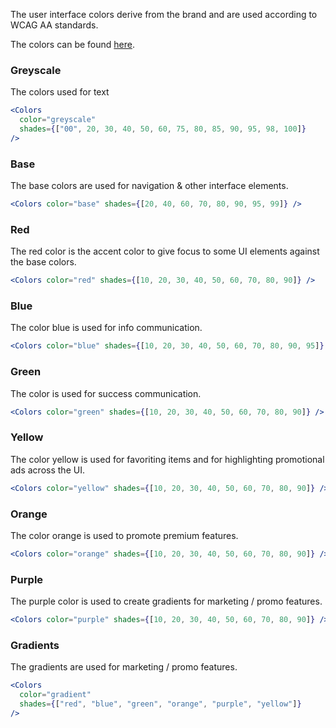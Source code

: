 The user interface colors derive from the brand and are used according to WCAG AA standards.

The colors can be found [here](https://github.com/tutti-ch/react-styleguide/blob/master/src/styles/Colors/_colors.scss "Link to react-mypages github repo").

### Greyscale

The colors used for text

```jsx noeditor
<Colors
  color="greyscale"
  shades={["00", 20, 30, 40, 50, 60, 75, 80, 85, 90, 95, 98, 100]}
/>
```

### Base

The base colors are used for navigation & other interface elements.

```jsx noeditor
<Colors color="base" shades={[20, 40, 60, 70, 80, 90, 95, 99]} />
```

### Red

The red color is the accent color to give focus to some UI elements against the base colors.

```jsx noeditor
<Colors color="red" shades={[10, 20, 30, 40, 50, 60, 70, 80, 90]} />
```

### Blue

The color blue is used for info communication.

```jsx noeditor
<Colors color="blue" shades={[10, 20, 30, 40, 50, 60, 70, 80, 90, 95]} />
```

### Green

The color is used for success communication.

```jsx noeditor
<Colors color="green" shades={[10, 20, 30, 40, 50, 60, 70, 80, 90]} />
```

### Yellow

The color yellow is used for favoriting items and for highlighting promotional ads across the UI.

```jsx noeditor
<Colors color="yellow" shades={[10, 20, 30, 40, 50, 60, 70, 80, 90]} />
```

### Orange

The color orange is used to promote premium features.

```jsx noeditor
<Colors color="orange" shades={[10, 20, 30, 40, 50, 60, 70, 80, 90]} />
```

### Purple

The purple color is used to create gradients for marketing / promo features.

```jsx noeditor
<Colors color="purple" shades={[10, 20, 30, 40, 50, 60, 70, 80, 90]} />
```

### Gradients

The gradients are used for marketing / promo features.

```jsx noeditor
<Colors
  color="gradient"
  shades={["red", "blue", "green", "orange", "purple", "yellow"]}
/>
```
